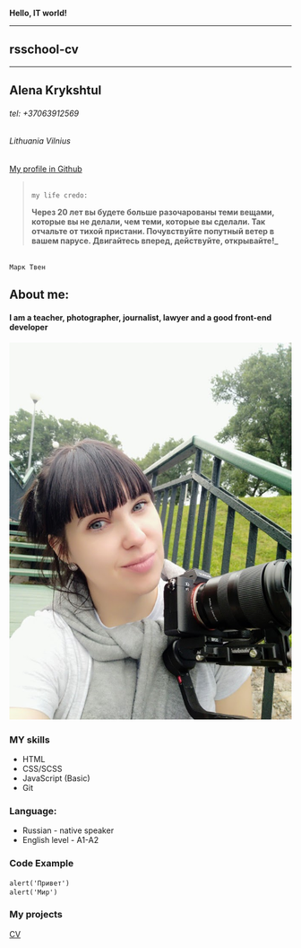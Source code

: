 **Hello, IT world!**

---

## rsschool-cv

---

## Alena Krykshtul

###### tel: +37063912569

###### Lithuania Vilnius

[My profile in Github](https://github.com/alenaKrykshtul)

>                                                                                               my life credo:
>
> **Через 20 лет вы будете больше разочарованы теми вещами, которые вы не делали, чем теми, которые вы сделали.
> Так отчальте от тихой пристани. Почувствуйте попутный ветер в вашем парусе. Двигайтесь вперед, действуйте, открывайте!\_**

                                                                                                Марк Твен

## About me:

#### I am a teacher, photographer, journalist, lawyer and a good front-end developer

![it's me](/img/IMG_20200826_190315.jpg)

### MY skills

- HTML
- CSS/SCSS
- JavaScript (Basic)
- Git

### Language:

- Russian - native speaker
- English level - A1-A2

### Code Example

```
alert('Привет')
alert('Мир')
```

### My projects

[CV](https://github.com/alenaKrykshtul/rsschool-cv/blob/gh-pages/cv.md)
